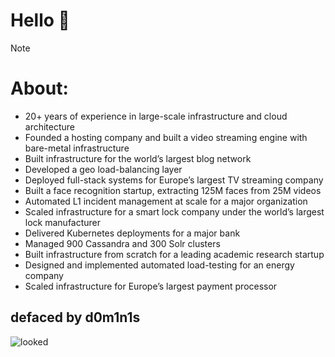 # Hello 👋

> [!NOTE]
> # About:
> - 20+ years of experience in large-scale infrastructure and cloud architecture  
> - Founded a hosting company and built a video streaming engine with bare-metal infrastructure  
> - Built infrastructure for the world’s largest blog network  
> - Developed a geo load-balancing layer
> - Deployed full-stack systems for Europe’s largest TV streaming company  
> - Built a face recognition startup, extracting 125M faces from 25M videos  
> - Automated L1 incident management at scale for a major organization
> - Scaled infrastructure for a smart lock company under the world’s largest lock manufacturer
> - Delivered Kubernetes deployments for a major bank
> - Managed 900 Cassandra and 300 Solr clusters
> - Built infrastructure from scratch for a leading academic research startup
> - Designed and implemented automated load-testing for an energy company
> - Scaled infrastructure for Europe’s largest payment processor


## defaced by d0m1n1s
![looked](https://github.com/user-attachments/assets/9f5063c5-5bde-4462-831c-4a969bce3304)


